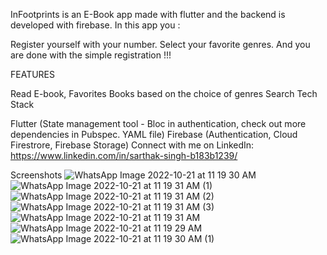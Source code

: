 InFootprints is an E-Book app made with flutter and the backend is developed with firebase. In this app you :

Register yourself with your number.
Select your favorite genres.
And you are done with the simple registration !!!

FEATURES

Read E-book,
Favorites
Books based on the choice of genres
Search
Tech Stack

Flutter (State management tool - Bloc in authentication, check out more dependencies in Pubspec. YAML file)
Firebase (Authentication, Cloud Firestrore, Firebase Storage)
Connect with me on LinkedIn: https://www.linkedin.com/in/sarthak-singh-b183b1239/

Screenshots
![WhatsApp Image 2022-10-21 at 11 19 30 AM](https://user-images.githubusercontent.com/103924916/197123494-896e9e6e-04bd-44f1-bcac-4ec97f566833.jpeg)
![WhatsApp Image 2022-10-21 at 11 19 31 AM (1)](https://user-images.githubusercontent.com/103924916/197123500-46c9a7ad-3b9f-428f-9286-5ec402610b56.jpeg)
![WhatsApp Image 2022-10-21 at 11 19 31 AM (2)](https://user-images.githubusercontent.com/103924916/197123501-18e2d065-8ba2-4bae-88ee-5e2876c6f3bd.jpeg)
![WhatsApp Image 2022-10-21 at 11 19 31 AM (3)](https://user-images.githubusercontent.com/103924916/197123505-4b2e0162-7046-4621-a246-07e4005a600e.jpeg)
![WhatsApp Image 2022-10-21 at 11 19 31 AM](https://user-images.githubusercontent.com/103924916/197123507-569910be-eb01-490a-9715-085d53f72bce.jpeg)
![WhatsApp Image 2022-10-21 at 11 19 29 AM](https://user-images.githubusercontent.com/103924916/197123509-ac7f0354-a926-4bf4-b628-e952d07f433d.jpeg)
![WhatsApp Image 2022-10-21 at 11 19 30 AM (1)](https://user-images.githubusercontent.com/103924916/197123512-a6c25ca6-1dc8-4d19-b394-e0873420f793.jpeg)
